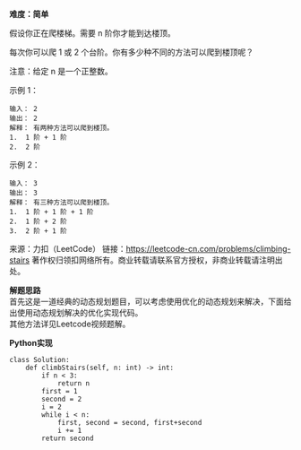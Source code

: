 **难度：简单**   

假设你正在爬楼梯。需要 n 阶你才能到达楼顶。

每次你可以爬 1 或 2 个台阶。你有多少种不同的方法可以爬到楼顶呢？

注意：给定 n 是一个正整数。

示例 1：
```
输入： 2
输出： 2
解释： 有两种方法可以爬到楼顶。
1.  1 阶 + 1 阶
2.  2 阶
```
示例 2：
```
输入： 3
输出： 3
解释： 有三种方法可以爬到楼顶。
1.  1 阶 + 1 阶 + 1 阶
2.  1 阶 + 2 阶
3.  2 阶 + 1 阶
```

来源：力扣（LeetCode）
链接：https://leetcode-cn.com/problems/climbing-stairs
著作权归领扣网络所有。商业转载请联系官方授权，非商业转载请注明出处。    

**解题思路**   
首先这是一道经典的动态规划题目，可以考虑使用优化的动态规划来解决，下面给出使用动态规划解决的优化实现代码。    
其他方法详见Leetcode视频题解。  

**Python实现**   
```
class Solution:
    def climbStairs(self, n: int) -> int:
        if n < 3:
            return n
        first = 1
        second = 2
        i = 2
        while i < n:
            first, second = second, first+second
            i += 1
        return second
```